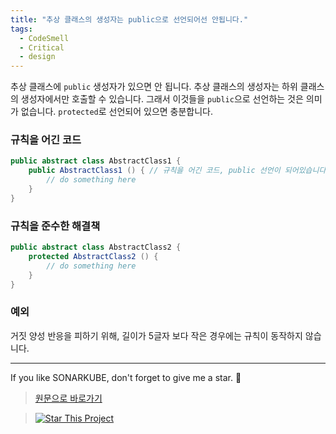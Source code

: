 ```yaml
---
title: "추상 클래스의 생성자는 public으로 선언되어선 안됩니다."
tags:
  - CodeSmell
  - Critical
  - design
---
```


추상 클래스에 `public` 생성자가 있으면 안 됩니다. 추상 클래스의 생성자는 하위 클래스의 생성자에서만 호출할 수 있습니다. 그래서 이것들을 `public`으로 선언하는 것은 의미가 없습니다. `protected`로 선언되어 있으면 충분합니다.

### 규칙을 어긴 코드

```java
public abstract class AbstractClass1 {
    public AbstractClass1 () { // 규칙을 어긴 코드, public 선언이 되어있습니다.
        // do something here
    }
}
```

### 규칙을 준수한 해결책

```java
public abstract class AbstractClass2 {
    protected AbstractClass2 () {
        // do something here
    }
}
```

### 예외

거짓 양성 반응을 피하기 위해, 길이가 5글자 보다 작은 경우에는 규칙이 동작하지 않습니다.

---

If you like SONARKUBE, don't forget to give me a star. :star2:

> [원문으로 바로가기](https://rules.sonarsource.com/java/RSPEC-5993)

> [![Star This Project](https://img.shields.io/github/stars/kantabile/sonarkube.svg?label=Stars&style=social)](https://github.com/kantabile/sonarkube)
